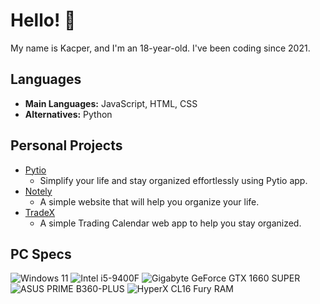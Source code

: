 # Hello! 👋
My name is Kacper, and I'm an 18-year-old. I've been coding since 2021.

## Languages
- **Main Languages:** JavaScript, HTML, CSS
- **Alternatives:** Python

## Personal Projects
- [Pytio](https://github.com/Kaspiu/Pytio)
    - Simplify your life and stay organized effortlessly using Pytio app.
- [Notely](https://github.com/Kaspiu/Notely)
    - A simple website that will help you organize your life.
- [TradeX](https://github.com/Kaspiu/TradeX)
    - A simple Trading Calendar web app to help you stay organized.
## PC Specs
![Windows 11](https://img.shields.io/badge/Windows-11_Pro-blue?logo=windows11)
![Intel i5-9400F](https://img.shields.io/badge/Intel-i5%209400F-blue?logo=intel)
![Gigabyte GeForce GTX 1660 SUPER](https://img.shields.io/badge/Gigabyte-GeForce%20GTX%201660%20SUPER-blue?logo=nvidia)
![ASUS PRIME B360-PLUS](https://img.shields.io/badge/ASUS-PRIME%20BB360--PLUS-blue?logo=asus)
![HyperX CL16 Fury RAM](https://img.shields.io/badge/HyperX-Fury%2016GB%20(2x8GB)%202666MHz-blue?logo=hyperx)
